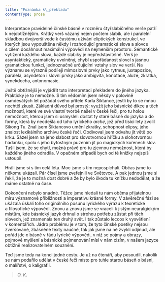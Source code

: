 ```yaml
---
title: "Poznámka k\_překladu"
contentType: prose
---
```


Interpretace pravidelné čínské básně v rozměru čtyřslabičného verše patří k nejobtížnějším. Krátký verš vázaný nejen počtem slabik, ale i paralelní skladbou dvojverší vede k častému užívání eliptických konstrukcí, ve kterých jsou vypouštěna někdy i rozhodující gramatická slova a slovce s cílem dosáhnout maximální výpovědi na nejmenším prostoru. Sémantické vytížení každého slova, každé slabiky je nepředstavitelné. Verš je asyntaktický, gramaticky uvolněný, chybí uspořádanost slovcí s jasnou gramatickou funkcí, jednoznačně určujícími vztahy slov ve verši. Na významu se výrazně podílejí mimoslovní prvky jako rytmus, juxtapozice, paralela, asyndeton i slovní prvky jako ambigvita, konotace, aluze, zkratka, synekdocha, antonomasie.

Ještě obtížnější je vyjádřit tuto interpretaci překladem do jiného jazyka. Prakticky je to nemožné. S tím vědomím jsem někdy v polovině osmdesátých let požádal svého přítele Karla Šiktance, jestli by to se mnou nechtěl zkusit. Základní důvod byl prostý: využít jeho básnické dikce a těch možností, které ve své vlastní tvorbě našel v české řeči, pro tu holou nemožnost, kterou jsem si usmyslel: dostat ty staré básně do jazyka a do formy, která by neodešla od toho lyrického _arché_, jež před tisíci lety zvolil Sikong Tu. Znal jsem Šiktancovo umění zkratky, schopnost elipsy, jeho znalost lexikálního archivu české řeči. Obdivoval jsem odvahu jít větě po krku. Sázel jsem na jeho slabost pro slovotvornou hříčku a slohotvornou hádanku, spolu s jeho bytostným puzením jít po magických kořenech slov. Tušil jsem, že se chytí, možná právě pro tu zjevnou nemožnost, která by každého jiného odradila. V opačném případě bych od té knížky nejspíš ustoupil.

Hráli jsme si s tím celá léta. Moc jsme s tím nepospíchali. Občas jsme to někomu ukázali. Pár čísel jsme zveřejnili ve Světovce. A pak jednou jsme si řekli, že je to možná dost dobré a že by bylo škoda tu knížku nedodělat, a že máme ostatně na čase.

Dokončení nebylo snadné. Těžce jsme hledali tu nám oběma přijatelnou míru významové přibližnosti a imperativu krásné formy. V závěrečné fázi se ukázala úskalí toho originálního posunu lyrického výrazu k teoretické a filosofické výpovědi. Znovu a znovu jsme se vraceli k jistým neuralgickým místům, kde básnický jazyk drhnul o strohou potřebu zůstat při těch slovech, jež znamenala ten druhý svět. I tak zůstalo leccos k vysvětlení v komentářích. Jádro problému je v tom, že tyto čínské poetiky nejsou zveršované, zbásněné texty naučné, tak jak jsme na ně zvyklí odjinud, ale pořád jde o básně v řádu lyrické výpovědi, v níž se pojmy a obrazy, pojmové myšlení a básnické pojmenování mísí v nám cizím, v našem jazyce obtížně realizovatelném souznění.

Teď jsme tedy na konci jedné cesty. Je už na čtenáři, aby posoudil, nakolik se nám podařilo udělat v české řeči místo pro tuhle starou báseň o básni, o malířství, o kaligrafii.

> _O. K._
